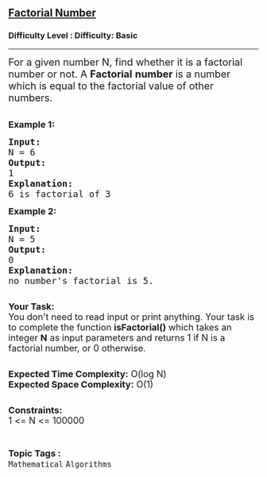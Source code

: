 <h2><a href="https://www.geeksforgeeks.org/problems/factorial-number2446/1?page=1&difficulty=Basic&status=unsolved,attempted&sortBy=accuracy">Factorial Number</a></h2><h3>Difficulty Level : Difficulty: Basic</h3><hr><div class="problems_problem_content__Xm_eO"><p><span style="font-size:20px">For a given number N, find&nbsp;whether it is a factorial number or not.&nbsp;A <strong>Factorial</strong> <strong>number</strong> is a number which is equal to the factorial value of other numbers.</span><br>
&nbsp;</p>

<p><span style="font-size:18px"><strong>Example 1:</strong></span></p>

<pre><span style="font-size:18px"><strong>Input:</strong>
N = 6
<strong>Output:</strong>
1
<strong>Explanation:</strong>
6 is factorial of 3</span></pre>

<p><span style="font-size:18px"><strong>Example 2:</strong></span></p>

<pre><span style="font-size:18px"><strong>Input:</strong>
N = 5
<strong>Output:</strong>
0
<strong>Explanation:</strong>
no number's factorial is 5.</span></pre>

<p><br>
<span style="font-size:18px"><strong>Your Task:</strong><br>
You don't need to read input or print anything. Your task is to complete the function <strong>isFactorial()</strong>&nbsp;which takes&nbsp;an integer <strong>N</strong>&nbsp;as input parameters&nbsp;and returns 1 if N is a factorial number, or 0 otherwise.</span><br>
&nbsp;</p>

<p><span style="font-size:18px"><strong>Expected Time Complexity:</strong> O(log N)<br>
<strong>Expected Space Complexity:</strong> O(1)</span><br>
&nbsp;</p>

<p><span style="font-size:18px"><strong>Constraints:</strong><br>
1 &lt;= N &lt;= 100000</span></p>
</div><br><p><span style=font-size:18px><strong>Topic Tags : </strong><br><code>Mathematical</code>&nbsp;<code>Algorithms</code>&nbsp;